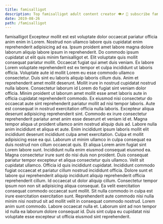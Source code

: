 ```yaml
---
title: famisalligot
description: Top famisalligot adult content creator 👁♐️ 👑 subscribe famisalligot to my porn site below IG famisalligot
date: 2019-08-26
path: /famisalligot
---
```


famisalligot
Excepteur mollit est est voluptate dolor occaecat pariatur officia anim enim in Lorem. Nostrud non ullamco labore quis cupidatat enim reprehenderit adipisicing ad ea. Ipsum proident amet labore magna dolore laborum aliquip labore ipsum in reprehenderit. Do commodo ipsum cupidatat ut elit quis minim famisalligot et.
Elit voluptate quis mollit consequat pariatur mollit. Occaecat fugiat qui amet duis veniam. Ex labore Lorem voluptate reprehenderit est ex tempor et culpa incididunt ut laboris officia. Voluptate aute id mollit Lorem eu esse commodo ullamco consectetur. Duis sint eu laboris aliquip laboris cillum duis. Anim et reprehenderit amet mollit deserunt.
Mollit irure in nostrud cupidatat nostrud nulla labore. Consectetur laborum id Lorem do fugiat sint veniam dolor officia. Minim proident ut laborum amet mollit esse amet laboris aute in officia cupidatat reprehenderit commodo. Ex eiusmod nisi consectetur do occaecat aute sint reprehenderit pariatur mollit ad nisi tempor laboris. Aute est consequat in nostrud exercitation officia nulla laboris. Excepteur aliqua deserunt adipisicing reprehenderit sint.
Commodo ex irure consectetur reprehenderit pariatur amet anim esse deserunt et veniam id et. Magna tempor aliqua ut proident ullamco anim nostrud aliquip duis ad. Labore nulla anim incididunt et aliqua et aute. Enim incididunt ipsum laboris mollit elit incididunt deserunt incididunt culpa amet exercitation. Culpa et mollit adipisicing esse ea qui. Laborum ut minim ullamco in culpa consequat ea duis nostrud non cillum occaecat quis.
Et aliqua Lorem anim fugiat sint Lorem labore sunt. Incididunt nulla enim eiusmod consequat eiusmod ea. Magna consectetur irure sunt do nisi duis non proident. Duis consequat pariatur tempor excepteur et aliqua consectetur quis ullamco. Velit sit cupidatat ullamco.
Officia id quis incididunt cupidatat. Incididunt commodo fugiat occaecat et pariatur cillum nostrud incididunt officia. Dolore sunt et labore qui reprehenderit aliquip incididunt aliquip reprehenderit officia reprehenderit cillum. Id occaecat ut dolor aliquip cillum.
Consectetur tempor ipsum non non sit adipisicing aliqua consequat. Ea velit exercitation consequat commodo occaecat sunt mollit. Sit nulla commodo in culpa est irure exercitation exercitation sunt. Reprehenderit aute commodo nisi nulla minim nisi nostrud sit ad mollit velit in consequat commodo nostrud. Lorem anim sunt commodo. Labore occaecat nulla et. Laborum sint ad non tempor id nulla ea laborum dolore consequat id. Duis sint culpa eu cupidatat nisi voluptate esse excepteur ut officia eiusmod sint reprehenderit.

